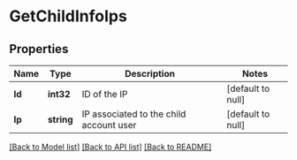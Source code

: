 # GetChildInfoIps

## Properties
Name | Type | Description | Notes
------------ | ------------- | ------------- | -------------
**Id** | **int32** | ID of the IP | [default to null]
**Ip** | **string** | IP associated to the child account user | [default to null]

[[Back to Model list]](../README.md#documentation-for-models) [[Back to API list]](../README.md#documentation-for-api-endpoints) [[Back to README]](../README.md)


